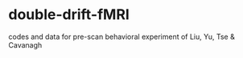# double-drift-fMRI
codes and data for pre-scan behavioral experiment of Liu, Yu, Tse &amp; Cavanagh 
